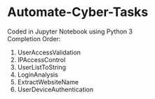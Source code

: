 # Automate-Cyber-Tasks

Coded in Jupyter Notebook using Python 3 <br />
Completion Order:
1. UserAccessValidation
2. IPAccessControl
3. UserListToString
4. LoginAnalysis
5. ExtractWebsiteName
6. UserDeviceAuthentication

